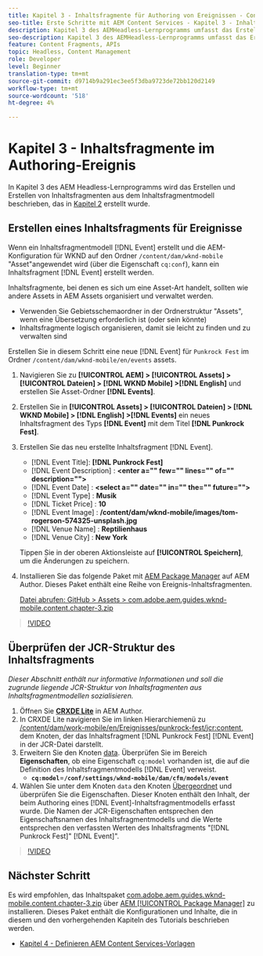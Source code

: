 ```yaml
---
title: Kapitel 3 - Inhaltsfragmente für Authoring von Ereignissen - Content Services
seo-title: Erste Schritte mit AEM Content Services - Kapitel 3 - Inhaltsfragmente im Authoring-Ereignis
description: Kapitel 3 des AEMHeadless-Lernprogramms umfasst das Erstellen und Authoring von Inhaltsfragmenten aus dem Inhaltsfragmentmodell, das in Kapitel 2 erstellt wurde.
seo-description: Kapitel 3 des AEMHeadless-Lernprogramms umfasst das Erstellen und Authoring von Inhaltsfragmenten aus dem Inhaltsfragmentmodell, das in Kapitel 2 erstellt wurde.
feature: Content Fragments, APIs
topic: Headless, Content Management
role: Developer
level: Beginner
translation-type: tm+mt
source-git-commit: d9714b9a291ec3ee5f3dba9723de72bb120d2149
workflow-type: tm+mt
source-wordcount: '518'
ht-degree: 4%

---
```



# Kapitel 3 - Inhaltsfragmente im Authoring-Ereignis

In Kapitel 3 des AEM Headless-Lernprogramms wird das Erstellen und Erstellen von Inhaltsfragmenten aus dem Inhaltsfragmentmodell beschrieben, das in [Kapitel 2](./chapter-2.md) erstellt wurde.

## Erstellen eines Inhaltsfragments für Ereignisse

Wenn ein Inhaltsfragmentmodell [!DNL Event] erstellt und die AEM-Konfiguration für WKND auf den Ordner `/content/dam/wknd-mobile` &quot;Asset&quot;angewendet wird (über die Eigenschaft `cq:conf`), kann ein Inhaltsfragment [!DNL Event] erstellt werden.

Inhaltsfragmente, bei denen es sich um eine Asset-Art handelt, sollten wie andere Assets in AEM Assets organisiert und verwaltet werden.

* Verwenden Sie Gebietsschemaordner in der Ordnerstruktur &quot;Assets&quot;, wenn eine Übersetzung erforderlich ist (oder sein könnte)
* Inhaltsfragmente logisch organisieren, damit sie leicht zu finden und zu verwalten sind

Erstellen Sie in diesem Schritt eine neue [!DNL Event] für `Punkrock Fest` im Ordner `/content/dam/wknd-mobile/en/events` assets.

1. Navigieren Sie zu **[!UICONTROL AEM] > [!UICONTROL Assets] > [!UICONTROL Dateien] > [!DNL WKND Mobile] >[!DNL English]** und erstellen Sie Asset-Ordner **[!DNL Events]**.
1. Erstellen Sie in **[!UICONTROL Assets] > [!UICONTROL Dateien] > [!DNL WKND Mobile] > [!DNL English] >[!DNL Events]** ein neues Inhaltsfragment des Typs **[!DNL Event]** mit dem Titel **[!DNL Punkrock Fest]**.
1. Erstellen Sie das neu erstellte Inhaltsfragment [!DNL Event].

   * [!DNL Event Title]: **[!DNL Punkrock Fest]**
   * [!DNL Event Description] :  **&lt;enter a=&quot;&quot; few=&quot;&quot; lines=&quot;&quot; of=&quot;&quot; description=&quot;&quot;>**
   * [!DNL Event Date] :  **&lt;select a=&quot;&quot; date=&quot;&quot; in=&quot;&quot; the=&quot;&quot; future=&quot;&quot;>**
   * [!DNL Event Type] :  **Musik**
   * [!DNL Ticket Price] :  **10**
   * [!DNL Event Image] :  **/content/dam/wknd-mobile/images/tom-rogerson-574325-unsplash.jpg**
   * [!DNL Venue Name] :  **Reptilienhaus**
   * [!DNL Venue City] : **New York**

   Tippen Sie in der oberen Aktionsleiste auf **[!UICONTROL Speichern]**, um die Änderungen zu speichern.

1. Installieren Sie das folgende Paket mit [AEM Package Manager](http://localhost:4502/crx/packmgr/index.jsp) auf AEM Author. Dieses Paket enthält eine Reihe von Ereignis-Inhaltsfragmenten.

   [Datei abrufen: GitHub > Assets > com.adobe.aem.guides.wknd-mobile.content.chapter-3.zip](https://github.com/adobe/aem-guides-wknd-mobile/releases/latest)

>[!VIDEO](https://video.tv.adobe.com/v/28338/?quality=12&learn=on)

## Überprüfen der JCR-Struktur des Inhaltsfragments

*Dieser Abschnitt enthält nur informative Informationen und soll die zugrunde liegende JCR-Struktur von Inhaltsfragmenten aus Inhaltsfragmentmodellen sozialisieren.*

1. Öffnen Sie **[CRXDE Lite](http://localhost:4502/crx/de/index.jsp)** in AEM Author.
1. In CRXDE Lite navigieren Sie im linken Hierarchiemenü zu [/content/dam/work-mobile/en/Ereignisses/punkrock-fest/jcr:content](http://localhost:4502/crx/de/index.jsp#/content/dam/wknd-mobile/en/events/punkrock-fest/jcr:content), dem Knoten, der das Inhaltsfragment [!DNL Punkrock Fest] [!DNL Event] in der JCR-Datei darstellt.
1. Erweitern Sie den Knoten [data](http://localhost:4502/crx/de/index.jsp#/content/dam/wknd-mobile/en/events/punkrock-fest/jcr:content/data/master).
Überprüfen Sie im Bereich **Eigenschaften**, ob eine Eigenschaft `cq:model` vorhanden ist, die auf die Definition des Inhaltsfragmentmodells [!DNL Event] verweist.
   * **`cq:model`**=**`/conf/settings/wknd-mobile/dam/cfm/models/event`**
1. Wählen Sie unter dem Knoten `data` den Knoten [Übergeordnet](http://localhost:4502/crx/de/index.jsp#/content/dam/wknd-mobile/en/events/punkrock-fest/jcr:content/data/master) und überprüfen Sie die Eigenschaften. Dieser Knoten enthält den Inhalt, der beim Authoring eines [!DNL Event]-Inhaltsfragmentmodells erfasst wurde. Die Namen der JCR-Eigenschaften entsprechen den Eigenschaftsnamen des Inhaltsfragmentmodells und die Werte entsprechen den verfassten Werten des Inhaltsfragments &quot;[!DNL Punkrock Fest]&quot; [!DNL Event]&quot;.

>[!VIDEO](https://video.tv.adobe.com/v/28356/?quality=12&learn=on)

## Nächster Schritt

Es wird empfohlen, das Inhaltspaket [com.adobe.aem.guides.wknd-mobile.content.chapter-3.zip](https://github.com/adobe/aem-guides-wknd-mobile/releases/latest) über [AEM [!UICONTROL Package Manager]](http://localhost:4502/crx/packmgr/index.jsp) zu installieren. Dieses Paket enthält die Konfigurationen und Inhalte, die in diesem und den vorhergehenden Kapiteln des Tutorials beschrieben werden.

* [Kapitel 4 - Definieren AEM Content Services-Vorlagen](./chapter-4.md)
